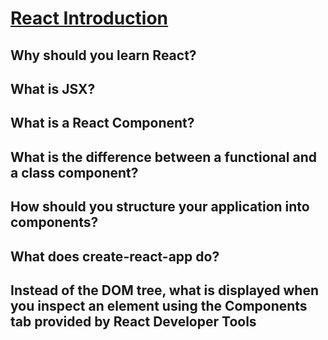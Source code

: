 # [React Introduction][def]

## Why should you learn React?

## What is JSX?

## What is a React Component?

## What is the difference between a functional and a class component?

## How should you structure your application into components?

## What does create-react-app do?

## Instead of the DOM tree, what is displayed when you inspect an element using the Components tab provided by React Developer Tools



[def]: https://www.theodinproject.com/lessons/node-path-javascript-react-introduction#knowledge-check